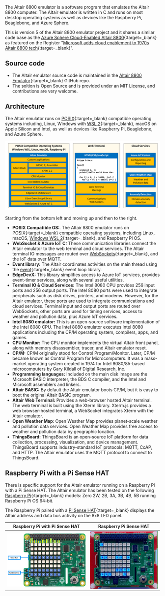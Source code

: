 The Altair 8800 emulator is a software program that emulates the Altair 8800 computer. The Altair emulator is written in C and runs on most desktop operating systems as well as devices like the Raspberry Pi, Beaglebone, and Azure Sphere.

This is version 5 of the Altair 8800 emulator project and it shares a similar code base as the [Azure Sphere Cloud-Enabled Altair 8800](https://github.com/AzureSphereCloudEnabledAltair8800/AltairOnAzureSphere){:target=_blank} as featured on the Register "[Microsoft adds cloud enablement to 1970s Altair 8800 tech](https://www.theregister.com/2021/07/16/altair_redux/){:target=_blank}".

## Source code

- The Altair emulator source code is maintained in the [Altair 8800 Emulator](https://github.com/gloveboxes/Altair-8800-Emulator){:target=_blank} GitHub repo.
- The soltion is Open Source and is provided under an MIT License, and contributions are very welcome.

## Architecture

The Altair emulator runs on [POSIX](https://en.wikipedia.org/wiki/POSIX){:target=_blank} compatible operating systems including, Linux, Windows with [WSL 2](https://docs.microsoft.com/en-us/windows/wsl/install){:target=_blank}, macOS on Apple Silicon and Intel, as well as devices like Raspberry Pi, Beaglebone, and Azure Sphere.

![The following diagram summarizes the Altair emulator architecture.](./img/Altair_8800_Application_Architecture.png)

Starting from the bottom left and moving up and then to the right.

- **POSIX Compatible OS:**. The Altair 8800 emulator runs on [POSIX](https://en.wikipedia.org/wiki/POSIX){:target=_blank} compatible operating systems, including Linux, macOS, [Windows WSL 2](https://docs.microsoft.com/windows/wsl){:target=_blank}, and Raspberry Pi OS.
- **WebSocket & Azure IoT C:** These communication libraries connect the Altair emulator to the web terminal and cloud services. The Altair terminal IO messages are routed over [WebSockets](https://en.wikipedia.org/wiki/WebSocket){:target=_blank}, and the IoT data over MQTT.
- **Event library:** The Altair coordinates activities on the main thread using the [event](https://libevent.org/){:target=_blank} event loop library.
- **EdgeDevX:** This library simplifies access to Azure IoT services, provides event-timer services, along with several useful utilities.
- **Terminal IO & Cloud Services:** The Intel 8080 CPU provides 256 input ports and 256 output ports. The Intel 8080 ports were used to integrate peripherals such as disk drives, printers, and modems. However, for the Altair emulator, these ports are used to integrate communications and cloud services. Terminal input and output ports are routed over WebSockets, other ports are used for timing services, access to weather and pollution data, plus Azure IoT services.
- **Intel 8080 emulator:** This is an open-source software implementation of the Intel 8080 CPU. The Intel 8080 emulator executes Intel 8080 applications including the CP/M operating system, compilers, apps, and games.
- **CPU Monitor:** The CPU monitor implements the virtual Altair front panel, along with memory disassembler, tracer, and Altair emulator reset.
- **CP/M:** CP/M originally stood for Control Program/Monitor. Later, CP/M became known as Control Program for Microcomputers. It was a mass-market operating system created in 1974 for Intel 8080/85-based microcomputers by Gary Kildall of Digital Research, Inc.
- **Programming languages:** Included on the main disk image are the Microsoft BASIC interpreter, the BDS C compiler, and the Intel and Microsoft assemblers and linkers.
- **Altair BASIC:** By default the Altair emulator boots CP/M, but it is easy to boot the original Altair BASIC program.
- **Altair Web Terminal:** Provides a web-browser hosted Altair terminal. The web terminal is built using the Xterm library. Xterm.js provides a web browser-hosted terminal, a WebSocket integrates Xterm with the Altair emulator.
- **Open Weather Map**: Open Weather Map provides planet-scale weather and pollution data services. Open Weather Map provides free access to weather and pollution data by geographic location.
- **ThingsBoard:** ThingsBoard is an open-source IoT platform for data collection, processing, visualization, and device management. ThingsBoard supports industry-standard IoT protocols: MQTT, CoAP, and HTTP. The Altair emulator uses the MQTT protocol to connect to ThingsBoard.

## Raspberry Pi with a Pi Sense HAT

There is specific support for the Altair emulator running on a Raspberry Pi with a Pi Sense HAT. The Altair emulator has been tested on the following [Raspberry Pi](https://www.raspberrypi.org/){:target=_blank} models: Zero 2W, 2B, 3A, 3B, 4B, 5B running Raspberry Pi OS 64-bit.

The Raspberry Pi paired with a [Pi Sense HAT](https://www.raspberrypi.com/products/sense-hat/){:target=_blank} displays the Altair address and data bus activity on the 8x8 LED panel.

| Raspberry Pi with Pi Sense HAT  | Raspberry Pi Sense HAT |
|--|--|
| ![The image shows the address and data bus LEDs](img/raspberry_pi_sense_hat_map.png) | ![The gif shows the address and data bus LEDs in action](img/raspberry_pi_sense_hat.gif) |
